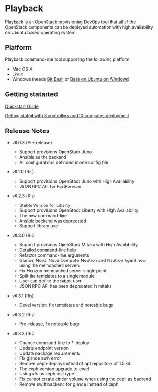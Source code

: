# Playback

Playback is an OpenStack provisioning DevOps tool that all of the OpenStack components can be deployed automation with high availability on Ubuntu based operating system.

## Platform

Playback command-line tool supporting the following platform:

* Mac OS X
* Linux
* Windows (needs [Git Bash](https://git-scm.com/download/win) or [Bash on Ubuntu on Windows](https://msdn.microsoft.com/en-us/commandline/wsl/about))

## Getting statarted

[Quickstart Guide](./docs/quickstart.md)

[Getting stated with 3 controllers and 10 computes deployment](./docs/guide.md)

## Release Notes

* v0.0.3 (Pre-release)
  * Support provisions OpenStack Juno
  * Ansible as the backend
  * All configurations definded in one config file

* v0.1.0 (Ris)
  * Support provisions OpenStack Juno with High Availability
  * JSON RPC API for FastForward

* v0.2.3 (Ris)
  * Stable Version for Liberty
  * Support provisions OpenStack Liberty with High Availability
  * The new command-line
  * Ansible backend was deprecated
  * Support library use

* v0.3.0 (Ris)
  * Support provisions OpenStack Mitaka with High Availability
  * Detailed command-line help
  * Refactor command-line arguments
  * Glance, Nova, Nova Compute, Neutron and Neutron Agent now using the memcached servers
  * Fix Horizon memcached server single point
  * Split the templates to a single module
  * User can define the rabbit user
  * JSON RPC API has been deprecated in mitaka

* v0.3.1 (Ris)
  * Devel version, fix templates and noteable bugs

* v0.3.2 (Ris)
  * Pre-release, fix noteable bugs

* v0.3.3 (Ris)
  * Change command-line to *-deploy
  * Update endpoint version
  * Update package requirements
  * Fix glance auth error
  * Remove ceph-deploy instead of apt repository of 1.5.34
  * The ceph version upgrade to jewel
  * Using xfs as ceph osd type
  * Fix cannot create cinder volume when using the ceph as backend
  * Remove swift backend for glance instead of ceph
